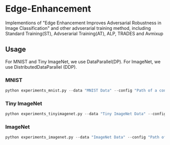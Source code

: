 # Edge-Enhancement

Implementions of "Edge Enhancement Improves Adversarial Robustness in Image Classification" and other advserarial training method, including Standard Training(ST), Advserarial Training(AT), ALP, TRADES and Avmixup

## Usage
For MNIST and Tiny ImageNet, we use DataParallel(DP). 
For ImageNet, we use DistributedDataParallel (DDP).

### MNIST
```python
python experiments_mnist.py --data "MNIST Data" --config "Path of a config in configs_mnist"
```

### Tiny ImageNet
```python
python experiments_tinyimagenet.py --data "Tiny ImageNet Data" --config "Path of a config in configs_tinyimagenet"
```

### ImageNet
```python
python experiments_imagenet.py --data "ImageNet Data" --config "Path of a config in configs_imagenet"
```